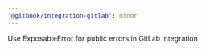 ```yaml
---
'@gitbook/integration-gitlab': minor
---
```


Use ExposableError for public errors in GitLab integration

